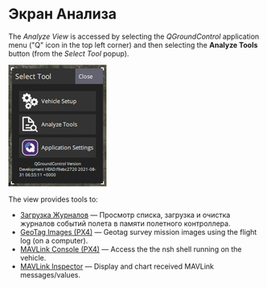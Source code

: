 # Экран Анализа

The *Analyze View* is accessed by selecting the *QGroundControl* application menu ("Q" icon in the top left corner) and then selecting the **Analyze Tools** button (from the *Select Tool* popup).

![Analyze ](../../assets/analyze/menu_analyze_tool.png)

The view provides tools to:

* [Загрузка Журналов](../analyze_view/log_download.md) — Просмотр списка, загрузка и очистка журналов событий полета в памяти полетного контроллера.
* [GeoTag Images (PX4)](../analyze_view/geotag_images.md) — Geotag survey mission images using the flight log (on a computer).
* [MAVLink Console (PX4)](../analyze_view/mavlink_console.md) — Access the the nsh shell running on the vehicle.
* [MAVLink Inspector](../analyze_view/mavlink_inspector.md) — Display and chart received MAVLink messages/values.